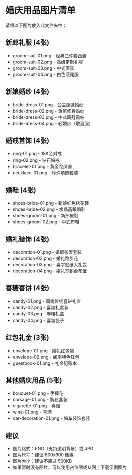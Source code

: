 # 婚庆用品图片清单

请将以下图片放入此文件夹中：

## 新郎礼服 (4张)
- groom-suit-01.png - 经典三件套西装
- groom-suit-02.png - 高级定制礼服
- groom-suit-03.png - 中式唐装
- groom-suit-04.png - 白色燕尾服

## 新娘婚纱 (4张)
- bride-dress-01.png - 公主蓬蓬婚纱
- bride-dress-02.png - 鱼尾修身婚纱
- bride-dress-03.png - 中式凤冠霞帔
- bride-dress-04.png - 轻婚纱（敬酒服）

## 婚戒首饰 (4张)
- ring-01.png - 18K金对戒
- ring-02.png - 钻石婚戒
- bracelet-01.png - 黄金龙凤镯
- necklace-01.png - 珍珠项链套装

## 婚鞋 (4张)
- shoes-bride-01.png - 新娘红色绣花鞋
- shoes-bride-02.png - 水晶高跟婚鞋
- shoes-groom-01.png - 新郎皮鞋
- shoes-groom-02.png - 中式布鞋

## 婚礼装饰 (4张)
- decoration-01.png - 婚房布置套装
- decoration-02.png - 婚礼路引花
- decoration-03.png - 喜字贴纸大礼包
- decoration-04.png - 婚礼签到台布置

## 喜糖喜饼 (4张)
- candy-01.png - 闽南传统喜饼礼盒
- candy-02.png - 喜糖礼盒装
- candy-03.png - 麻糬礼盒
- candy-04.png - 喜糖袋子

## 红包礼金 (3张)
- envelope-01.png - 婚礼红包袋
- envelope-02.png - 闽南特色红包
- guestbook-01.png - 礼金记账本

## 其他婚庆用品 (5张)
- bouquet-01.png - 手捧花
- corsage-01.png - 胸花套装
- cigarette-01.png - 喜烟
- wine-01.png - 喜酒
- car-decoration-01.png - 婚车装饰套装

## 建议
- 图片格式：PNG（支持透明背景）或 JPG
- 图片尺寸：建议 600x600 像素
- 图片大小：建议不超过 500KB
- 如果暂时没有图片，可以使用占位图或从网上下载示例图片

